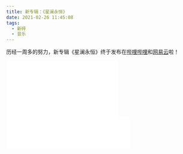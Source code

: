 ```yaml
---
title: 新专辑：《星澜永恒》
date: 2021-02-26 11:45:08
tags:
  - 新砖
  - 音乐
---
```

历经一周多的努力，新专辑《星澜永恒》终于发布在[哔哩哔哩](https://www.bilibili.com/video/BV1yA411M7Ac)和[网易云](https://music.163.com/#/song?id=1822296729)啦！

<iframe src="//player.bilibili.com/player.html?aid=331836400&bvid=BV1yA411M7Ac&cid=302199953&page=1" scrolling="no" border="0" frameborder="no" framespacing="0" allowfullscreen="true"> </iframe>

<iframe frameborder="no" border="0" marginwidth="0" marginheight="0" width=330 height=86 src="//music.163.com/outchain/player?type=2&id=1822296729&auto=1&height=66"></iframe>